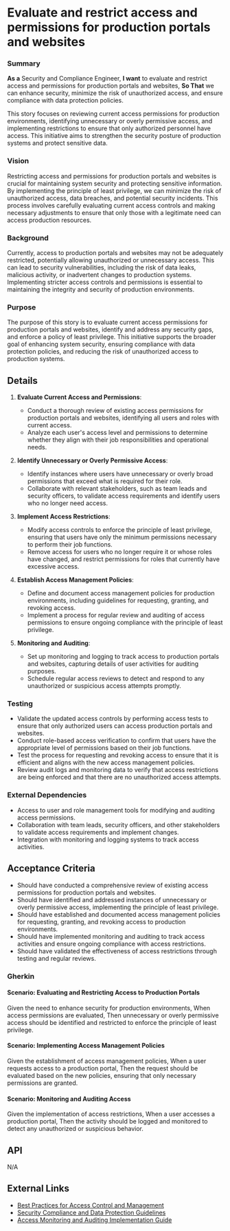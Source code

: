 
# Evaluate and restrict access and permissions for production portals and websites
### Summary
**As a** Security and Compliance Engineer, **I want** to evaluate and restrict access and permissions for production portals and websites, **So That** we can enhance security, minimize the risk of unauthorized access, and ensure compliance with data protection policies.

This story focuses on reviewing current access permissions for production environments, identifying unnecessary or overly permissive access, and implementing restrictions to ensure that only authorized personnel have access. This initiative aims to strengthen the security posture of production systems and protect sensitive data.

### Vision
Restricting access and permissions for production portals and websites is crucial for maintaining system security and protecting sensitive information. By implementing the principle of least privilege, we can minimize the risk of unauthorized access, data breaches, and potential security incidents. This process involves carefully evaluating current access controls and making necessary adjustments to ensure that only those with a legitimate need can access production resources.

### Background
Currently, access to production portals and websites may not be adequately restricted, potentially allowing unauthorized or unnecessary access. This can lead to security vulnerabilities, including the risk of data leaks, malicious activity, or inadvertent changes to production systems. Implementing stricter access controls and permissions is essential to maintaining the integrity and security of production environments.

### Purpose
The purpose of this story is to evaluate current access permissions for production portals and websites, identify and address any security gaps, and enforce a policy of least privilege. This initiative supports the broader goal of enhancing system security, ensuring compliance with data protection policies, and reducing the risk of unauthorized access to production systems.

## Details
1. **Evaluate Current Access and Permissions**:
    - Conduct a thorough review of existing access permissions for production portals and websites, identifying all users and roles with current access.
    - Analyze each user's access level and permissions to determine whether they align with their job responsibilities and operational needs.

2. **Identify Unnecessary or Overly Permissive Access**:
    - Identify instances where users have unnecessary or overly broad permissions that exceed what is required for their role.
    - Collaborate with relevant stakeholders, such as team leads and security officers, to validate access requirements and identify users who no longer need access.

3. **Implement Access Restrictions**:
    - Modify access controls to enforce the principle of least privilege, ensuring that users have only the minimum permissions necessary to perform their job functions.
    - Remove access for users who no longer require it or whose roles have changed, and restrict permissions for roles that currently have excessive access.

4. **Establish Access Management Policies**:
    - Define and document access management policies for production environments, including guidelines for requesting, granting, and revoking access.
    - Implement a process for regular review and auditing of access permissions to ensure ongoing compliance with the principle of least privilege.

5. **Monitoring and Auditing**:
    - Set up monitoring and logging to track access to production portals and websites, capturing details of user activities for auditing purposes.
    - Schedule regular access reviews to detect and respond to any unauthorized or suspicious access attempts promptly.

### Testing
- Validate the updated access controls by performing access tests to ensure that only authorized users can access production portals and websites.
- Conduct role-based access verification to confirm that users have the appropriate level of permissions based on their job functions.
- Test the process for requesting and revoking access to ensure that it is efficient and aligns with the new access management policies.
- Review audit logs and monitoring data to verify that access restrictions are being enforced and that there are no unauthorized access attempts.

### External Dependencies
- Access to user and role management tools for modifying and auditing access permissions.
- Collaboration with team leads, security officers, and other stakeholders to validate access requirements and implement changes.
- Integration with monitoring and logging systems to track access activities.

## Acceptance Criteria
- Should have conducted a comprehensive review of existing access permissions for production portals and websites.
- Should have identified and addressed instances of unnecessary or overly permissive access, implementing the principle of least privilege.
- Should have established and documented access management policies for requesting, granting, and revoking access to production environments.
- Should have implemented monitoring and auditing to track access activities and ensure ongoing compliance with access restrictions.
- Should have validated the effectiveness of access restrictions through testing and regular reviews.

### Gherkin
#### Scenario: Evaluating and Restricting Access to Production Portals
Given the need to enhance security for production environments,
When access permissions are evaluated,
Then unnecessary or overly permissive access should be identified and restricted to enforce the principle of least privilege.

#### Scenario: Implementing Access Management Policies
Given the establishment of access management policies,
When a user requests access to a production portal,
Then the request should be evaluated based on the new policies, ensuring that only necessary permissions are granted.

#### Scenario: Monitoring and Auditing Access
Given the implementation of access restrictions,
When a user accesses a production portal,
Then the activity should be logged and monitored to detect any unauthorized or suspicious behavior.

## API
N/A

## External Links
- [Best Practices for Access Control and Management](#)
- [Security Compliance and Data Protection Guidelines](#)
- [Access Monitoring and Auditing Implementation Guide](#)

